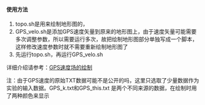 #### 使用方法
1. topo.sh是用来绘制地形图的，
2. GPS\_velo.sh是添加GPS速度矢量到原来的地形图上，由于速度矢量可能需要多次调整参数，所以需要运行多次，故把绘制地形图部分单独写成一个脚本，这样修改速度参数时就不需要重新绘制地形图了
3. 先运行topo.sh，再运行GPS\_velo.sh

详细介绍请参考：[GPS速度场的绘制](https://www.jianshu.com/p/90d24a7861d8)

注：由于GPS速度的原始TXT数据可能不是公开的吗，这里只选取了少量数据作为实验的输入数据。GPS\_k.txt和GPS\_this.txt 是两个不同来源的数据，在绘制时用了两种颜色来显示
